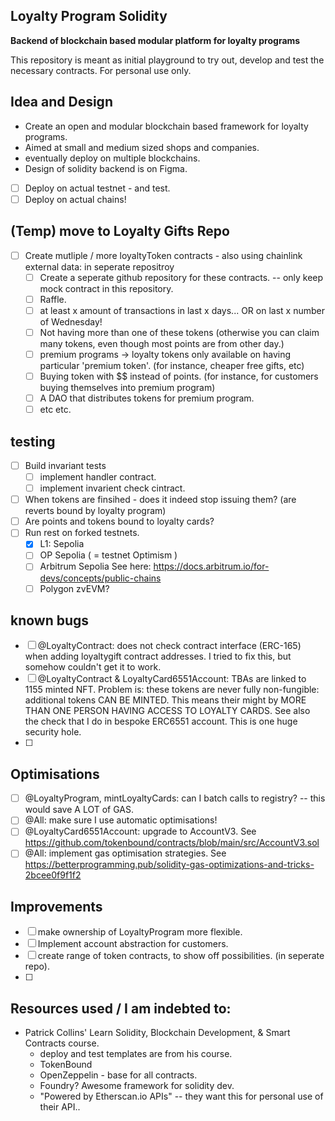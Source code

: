 ## Loyalty Program Solidity 
**Backend of blockchain based modular platform for loyalty programs**

This repository is meant as initial playground to try out, develop and test the necessary contracts.
For personal use only. 

## Idea and Design
- Create an open and modular blockchain based framework for loyalty programs. 
- Aimed at small and medium sized shops and companies. 
- eventually deploy on multiple blockchains. 
- Design of solidity backend is on Figma. 

- [ ] Deploy on actual testnet - and test.
- [ ] Deploy on actual chains! 

## (Temp) move to Loyalty Gifts Repo 
- [ ] Create mutliple / more loyaltyToken contracts - also using chainlink external data: in seperate repositroy 
  - [ ] Create a seperate github repository for these contracts. -- only keep mock contract in this repository.  
  - [ ] Raffle. 
  - [ ] at least x amount of transactions in last x days... OR on last x number of Wednesday! 
  - [ ] Not having more than one of these tokens (otherwise you can claim many tokens, even though most points are from other day.)  
  - [ ] premium programs -> loyalty tokens only available on having particular 'premium token'. (for instance, cheaper free gifts, etc)
  - [ ] Buying token with $$ instead of points. (for instance, for customers buying themselves into premium program)
  - [ ] A DAO that distributes tokens for premium program. 
  - [ ] etc etc. 

## testing
- [ ] Build invariant tests
  - [ ] implement handler contract. 
  - [ ] implement invarient check cintract. 
- [ ] When tokens are finsihed - does it indeed stop issuing them? (are reverts bound by loyalty program)
- [ ] Are points and tokens bound to loyalty cards?
- [ ] Run rest on forked testnets.
  - [x] L1: Sepolia 
  - [ ] OP Sepolia ( = testnet Optimism )
  - [ ] Arbitrum Sepolia See here: https://docs.arbitrum.io/for-devs/concepts/public-chains 
  - [ ] Polygon zvEVM? 

## known bugs
- [ ] @LoyaltyContract: does not check contract interface (ERC-165) when adding loyaltygift contract addresses. I tried to fix this, but somehow couldn't get it to work.  
- [ ] @LoyaltyContract & LoyaltyCard6551Account: TBAs are linked to 1155 minted NFT. Problem is: these tokens are never fully non-fungible: additional tokens CAN BE MINTED. This means their might by MORE THAN ONE PERSON HAVING ACCESS TO LOYALTY CARDS. See also the check that I do in bespoke ERC6551 account. This is one huge security hole. 
- [ ] 

## Optimisations
- [ ] @LoyaltyProgram, mintLoyaltyCards: can I batch calls to registry? -- this would save A LOT of GAS. 
- [ ] @All: make sure I use automatic optimisations! 
- [ ] @LoyaltyCard6551Account: upgrade to AccountV3. See https://github.com/tokenbound/contracts/blob/main/src/AccountV3.sol 
- [ ] @All: implement gas optimisation strategies. See https://betterprogramming.pub/solidity-gas-optimizations-and-tricks-2bcee0f9f1f2 

## Improvements
- [ ] make ownership of LoyaltyProgram more flexible. 
- [ ] Implement account abstraction for customers.  
- [ ] create range of token contracts, to show off possibilities. (in seperate repo).  
- [ ] 

## Resources used / I am indebted to:  
-  Patrick Collins' Learn Solidity, Blockchain Development, & Smart Contracts course. 
   -  deploy and test templates are from his course. 
   -  TokenBound 
   -  OpenZeppelin - base for all contracts. 
   -  Foundry? Awesome framework for solidity dev. 
   -   "Powered by Etherscan.io APIs" -- they want this for personal use of their API.. 
